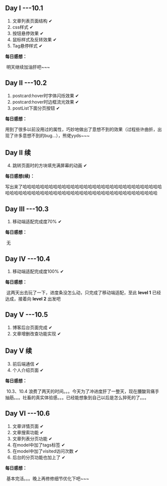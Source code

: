## Day I ---10.1

1. 文章列表页面结构    ✔
2. css样式    ✔
3. 按钮悬停效果    ✔
4. 鼠标样式及反转效果    ✔
5. Tag悬停样式    ✔

**每日感想：**

​	明天继续加油肝吧~~~



## Day II ---10.2

1. postcard:hover时字体闪烁效果    ✔
2. postcard:hover时边框流光效果    ✔
3. postList下面分页按钮   ✔

**每日感想：**

​	用到了很多以前没用过的属性，巧妙地做出了意想不到的效果（过程些许曲折，出现了许多意想不到的bug...），熊佬yyds~~~



## Day II 续

4. 跳转页面时的方块填充满屏幕的动画    ✔

**每日感想(续)：**

​	写出来了哈哈哈哈哈哈哈哈哈哈哈哈哈哈哈哈哈哈哈哈哈哈哈哈哈哈哈哈哈哈哈哈哈哈哈哈哈哈哈哈哈哈哈哈哈哈哈哈哈哈哈哈哈哈哈哈哈哈哈哈哈哈哈哈哈哈哈



## Day III ---10.3

1. 移动端适配完成度70%    ✔

**每日感想：**

​	无



## Day IV ---10.4

1. 移动端适配完成度100%    ✔

**每日感想：**

​	这两天出去玩了一下，进度条没怎么动，只完成了移动端适配，至此 **level 1** 已经达成，接着向 **level 2** 出发吧



## Day V ---10.5

1. 博客后台页面完成    ✔
2. 文章增删改查功能实现    ✔



## Day V 续

3. 前后端通信    ✔
4. 个人介绍页面    ✔

**每日感想：**

​	10.3、10.4 浪费了两天的时间。。。今天为了冲进度肝了一整天，现在腰酸背痛手抽筋。。。社畜的真实体验感。。。已经能想象到自己以后是怎么猝死的了。。。



## Day VI ---10.6

1. 文章详情页面    ✔
2. 文章搜索功能    ✔
3. 文章列表分页功能    ✔
4. 在model中加了tags标签    ✔
5. 在model中加了visited访问次数    ✔
6. 后台的分页功能也加上了    ✔

**每日感想：**

​	基本完活。。。晚上再修修细节优化下吧~~~

